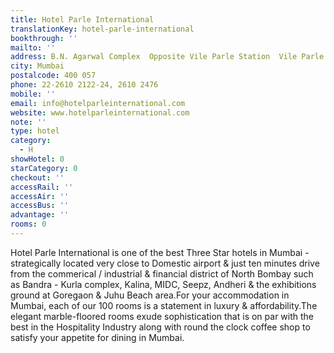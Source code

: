 ```yaml
---
title: Hotel Parle International
translationKey: hotel-parle-international
bookthrough: ''
mailto: ''
address: B.N. Agarwal Complex  Opposite Vile Parle Station  Vile Parle (East)
city: Mumbai
postalcode: 400 057
phone: 22-2610 2122-24, 2610 2476
mobile: ''
email: info@hotelparleinternational.com
website: www.hotelparleinternational.com
note: ''
type: hotel
category:
  - H
showHotel: 0
starCategory: 0
checkout: ''
accessRail: ''
accessAir: ''
accessBus: ''
advantage: ''
rooms: 0
---
```

Hotel Parle International is one of the best Three Star hotels in Mumbai - strategically located very close to Domestic airport & just ten minutes drive from the commerical / industrial & financial district of North Bombay such as Bandra - Kurla complex, Kalina, MIDC, Seepz, Andheri & the exhibitions ground at Goregaon & Juhu Beach area.For your accommodation in Mumbai, each of our 100 rooms is a statement in luxury & affordability.The elegant marble-floored rooms exude sophistication that is on par with the best in the Hospitality Industry along with round the clock coffee shop to satisfy your appetite for dining in Mumbai.